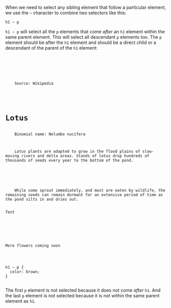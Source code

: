 When we need to select any
sibling element that follow
a particular element, we use
the `~` character to combine
two selectors like this:

```
h1 ~ p
```

`h1 ~ p` will select
all the `p` elements that come
*after* an `h1` element
within the same
parent element.
This will select all descendant `p`
elements too.
The `p` element should be after the
`h1` element and should be a direct child or a
descendant of the parent of the `h1` element:

<Editor lang="css">
<code>
<panel lang="html">
<div>
    <p>
    Source: Wikipedia
    </p>
    <h1>Lotus</h1>
    <span>Binomial name: Nelumbo nucifera</span>
    <p>
    Lotus plants are adapted to grow in the flood plains of slow-moving rivers and delta areas. Stands of lotus drop hundreds of thousands of seeds every year to the bottom of the pond.
    </p>
    <p>
    While some sprout immediately, and most are eaten by wildlife, the remaining seeds can remain dormant for an extensive period of time as the pond silts in and dries out.
    <p>Test</p>
    </p>
</div>
<p>More flowers coming soon</p>
</panel>
<panel lang="css">
h1 ~ p {
  color: brown;
}
</panel>
</code>
</Editor>

The first `p` element is not
selected because it does not
come *after* `h1`. And the last
`p` element is not selected
because it is not within
the same parent element as `h1`.